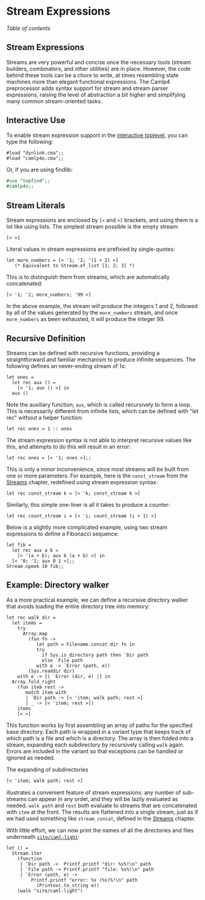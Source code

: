 <!-- ((! set title Streams Expressions !)) ((! set learn !)) -->

# Stream Expressions

*Table of contents*

## Stream Expressions
Streams are very powerful and concise once the necessary tools (stream
builders, combinators, and other utilities) are in place. However, the
code behind these tools can be a chore to write, at times resembling
state machines more than elegant functional expressions. The Camlp4
preprocessor adds syntax support for stream and stream parser
expressions, raising the level of abstraction a bit higher and
simplifying many common stream-oriented tasks.

## Interactive Use
To enable stream expression support in the
[interactive toplevel](basics.html), you can type the
following:

```ocamltop
#load "dynlink.cma";;
#load "camlp4o.cma";;
```
Or, if you are using findlib:

```ocaml
#use "topfind";;
#camlp4o;;
```

## Stream Literals
Stream expressions are enclosed by `[<` and `>]` brackets, and using
them is a lot like using lists. The simplest stream possible is the
empty stream:

```ocamltop
[< >]
```
Literal values in stream expressions are prefixied by single-quotes:

```ocamltop
let more_numbers = [< '1; '2; '(1 + 2) >]
   (* Equivalent to Stream.of_list [1; 2; 3] *)
```
This is to distinguish them from streams, which are automatically
concatenated:

```ocamltop
[< '1; '2; more_numbers; '99 >]
```
In the above example, the stream will produce the integers 1 and 2,
followed by all of the values generated by the `more_numbers` stream,
and once `more_numbers` as been exhausted, it will produce the integer 99.

## Recursive Definition
Streams can be defined with recursive functions, providing a
straightforward and familiar mechanism to produce infinite sequences.
The following defines an never-ending stream of 1s:

```ocamltop
let ones =
  let rec aux () =
    [< '1; aux () >] in
  aux ()
```
Note the auxiliary function, `aux`, which is called recursively to form
a loop. This is necessarily different from infinite lists, which can be
defined with "let rec" without a helper function:

```ocamltop
let rec ones = 1 :: ones
```
The stream expression syntax is not able to interpret recursive values
like this, and attempts to do this will result in an error:

```ocamltop
let rec ones = [< '1; ones >];;
```
This is only a minor inconvenience, since most streams will be built
from one or more parameters. For example, here is the `const_stream`
from the [Streams](streams.html "Streams") chapter, redefined using
stream expression syntax:

```ocamltop
let rec const_stream k = [< 'k; const_stream k >]
```
Similarly, this simple one-liner is all it takes to produce a counter:

```ocamltop
let rec count_stream i = [< 'i; count_stream (i + 1) >]
```
Below is a slightly more complicated example, using two stream
expressions to define a Fibonacci sequence:

```ocamltop
let fib =
  let rec aux a b =
    [< '(a + b); aux b (a + b) >] in
  [< '0; '1; aux 0 1 >];;
Stream.npeek 10 fib;;
```

## Example: Directory walker
As a more practical example, we can define a recursive directory walker
that avoids loading the entire directory tree into memory:

```ocamltop
let rec walk dir =
  let items =
    try
      Array.map
        (fun fn ->
           let path = Filename.concat dir fn in
           try
             if Sys.is_directory path then `Dir path
             else `File path
           with e -> `Error (path, e))
        (Sys.readdir dir)
    with e -> [| `Error (dir, e) |] in
  Array.fold_right
    (fun item rest ->
       match item with
       | `Dir path -> [< 'item; walk path; rest >]
       | _ -> [< 'item; rest >])
    items
    [< >]
```
This function works by first assembling an array of paths for the
specified base directory. Each path is wrapped in a variant type that
keeps track of which path is a file and which is a directory. The array
is then folded into a stream, expanding each subdirectory by recursively
calling `walk` again. Errors are included in the variant so that
exceptions can be handled or ignored as needed.

The expanding of subdirectories

```ocaml
[< 'item; walk path; rest >]
```
illustrates a convenient feature of stream expressions: any number of
sub-streams can appear in any order, and they will be lazily evaluated
as needed. `walk path` and `rest` both evaluate to streams that are
concatenated with `item` at the front. The results are flattened into a
single stream, just as if we had used something like `stream_concat`,
defined in the [Streams](streams.html "Streams") chapter.

With little effort, we can now print the names of all the directories
and files underneath
[`site/caml-light`](https://github.com/ocaml/ocaml.org/tree/master/site/caml-light):

```ocamltop
let () =
  Stream.iter
    (function
     | `Dir path ->  Printf.printf "dir: %s%!\n" path
     | `File path -> Printf.printf "file: %s%!\n" path
     | `Error (path, e) ->
         Printf.printf "error: %s (%s)%!\n" path
           (Printexc.to_string e))
    (walk "site/caml-light")
```
